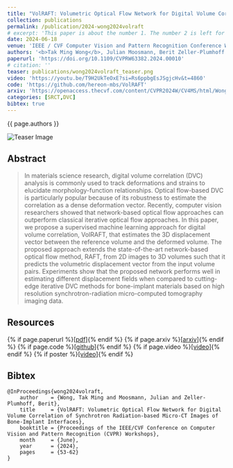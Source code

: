 ```yaml
---
title: "VolRAFT: Volumetric Optical Flow Network for Digital Volume Correlation of Synchrotron Radiation-based Micro-CT Images of Bone-Implant Interfaces"
collection: publications
permalink: /publication/2024-wong2024volraft
# excerpt: 'This paper is about the number 1. The number 2 is left for future work.'
date: 2024-06-18
venue: 'IEEE / CVF Computer Vision and Pattern Recognition Conference Workshops (CVPRW)'
authors: '<b>Tak Ming Wong</b>, Julian Moosmann, Berit Zeller-Plumhoff'
paperurl: 'https://doi.org/10.1109/CVPRW63382.2024.00010'
# citation: ''
teaser: publications/wong2024volraft_teaser.png
video: 'https://youtu.be/T9H2UkTeOxE?si=Rs6ppbgEsJSgjcHv&t=4860'
code: 'https://github.com/hereon-mbs/VolRAFT'
arxiv: 'https://openaccess.thecvf.com/content/CVPR2024W/CV4MS/html/Wong_VolRAFT_Volumetric_Optical_Flow_Network_for_Digital_Volume_Correlation_of_CVPRW_2024_paper.html'
categories: [SRCT,DVC]
bibtex: true
---
```


{{ page.authors }}

<img class="pub_teaser" src="../images/publications/wong2024volraft_teaser.png" alt="Teaser Image" />

## Abstract
> In materials science research, digital volume correlation (DVC) analysis is commonly used to track deformations and strains to elucidate morphology-function relationships. Optical flow-based DVC is particularly popular because of its robustness to estimate the correlation as a dense deformation vector. Recently, computer vision researchers showed that network-based optical flow approaches can outperform classical iterative optical flow approaches. In this paper, we propose a supervised machine learning approach for digital volume correlation, VolRAFT, that estimates the 3D displacement vector between the reference volume and the deformed volume. The proposed approach extends the state-of-the-art network-based optical flow method, RAFT, from 2D images to 3D volumes such that it predicts the volumetric displacement vector from the input volume pairs. Experiments show that the proposed network performs well in estimating different displacement fields when compared to cutting-edge iterative DVC methods for bone-implant materials based on high resolution synchrotron-radiation micro-computed tomography imaging data.

## Resources

{% if page.paperurl %}<a href=" {{ page.paperurl }} ">[pdf]</a>{% endif %} {% if page.arxiv %}<a href=" {{ page.arxiv }} ">[arxiv]</a>{% endif %} {% if page.code %}<a href=" {{ page.code }} ">[github]</a>{% endif %} {% if page.video %}<a href=" {{ page.video }} ">[video]</a>{% endif %} {% if poster %}<a href=" {{ page.poster }} ">[video]</a>{% endif %}


## Bibtex

    @InProceedings{wong2024volraft,
        author    = {Wong, Tak Ming and Moosmann, Julian and Zeller-Plumhoff, Berit},
        title     = {VolRAFT: Volumetric Optical Flow Network for Digital Volume Correlation of Synchrotron Radiation-based Micro-CT Images of Bone-Implant Interfaces},
        booktitle = {Proceedings of the IEEE/CVF Conference on Computer Vision and Pattern Recognition (CVPR) Workshops},
        month     = {June},
        year      = {2024},
        pages     = {53-62}
    }